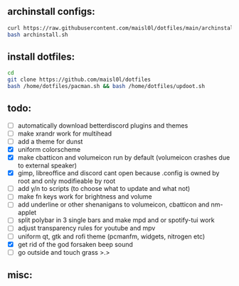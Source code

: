 ## archinstall configs:
```sh
curl https://raw.githubusercontent.com/maisl0l/dotfiles/main/archinstall.sh > archinstall.sh
bash archinstall.sh
```

## install dotfiles:
```sh
cd
git clone https://github.com/maisl0l/dotfiles
bash /home/dotfiles/pacman.sh && bash /home/dotfiles/updoot.sh
```
## todo:
- [ ] automatically download betterdiscord plugins and themes
- [ ] make xrandr work for multihead
- [ ] add a theme for dunst
- [x] uniform colorscheme
- [x] make cbatticon and volumeicon run by default (volumeicon crashes due to external speaker)
- [x] gimp, libreoffice and discord cant open because .config is owned by root and only modifieable by root 
- [ ] add y/n to scripts (to choose what to update and what not)
- [ ] make fn keys work for brightness and volume
- [ ] add underline or other shenanigans to volumeicon, cbatticon and nm-applet
- [ ] split polybar in 3 single bars and make mpd and or spotify-tui work
- [ ] adjust transparency rules for youtube and mpv
- [ ] uniform qt, gtk and rofi theme (pcmanfm, widgets, nitrogen etc)
- [x] get rid of the god forsaken beep sound
- [ ] go outside and touch grass >.>

## misc:
